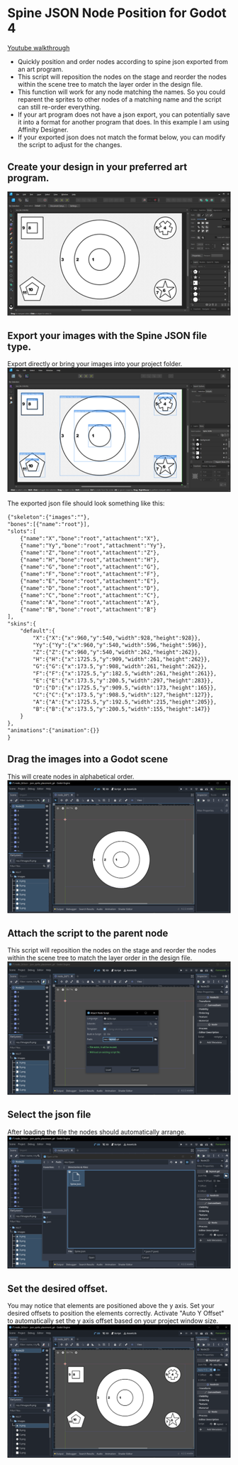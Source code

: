 # Spine JSON Node Position for Godot 4
[Youtube walkthrough](https://www.youtube.com/watch?v=CjDQfyXRoeI)

- Quickly position and order nodes according to spine json exported from an art program. 
- This script will reposition the nodes on the stage and reorder the nodes within the scene tree to match the layer order in the design file. 
- This function will work for any node matching the names. So you could reparent the sprites to other nodes of a matching name and the script can still re-order everything. 
- If your art program does not have a json export, you can potentially save it into a format for another program that does. In this example I am using Affinity Designer. 
- If your exported json does not match the format below, you can modify the script to adjust for the changes.

## Create your design in your preferred art program.
![Affinity Designer Design](/readme-images/affinity_design.PNG)

## Export your images with the Spine JSON file type.
Export directly or bring your images into your project folder.
![Affinity Designer Export](/readme-images/affinity_export.PNG)

The exported json file should look something like this:
```
{"skeleton":{"images":""},
"bones":[{"name":"root"}],
"slots":[
	{"name":"X","bone":"root","attachment":"X"},
	{"name":"Yy","bone":"root","attachment":"Yy"},
	{"name":"Z","bone":"root","attachment":"Z"},
	{"name":"H","bone":"root","attachment":"H"},
	{"name":"G","bone":"root","attachment":"G"},
	{"name":"F","bone":"root","attachment":"F"},
	{"name":"E","bone":"root","attachment":"E"},
	{"name":"D","bone":"root","attachment":"D"},
	{"name":"C","bone":"root","attachment":"C"},
	{"name":"A","bone":"root","attachment":"A"},
	{"name":"B","bone":"root","attachment":"B"}
],
"skins":{
	"default":{
		"X":{"X":{"x":960,"y":540,"width":928,"height":928}},
		"Yy":{"Yy":{"x":960,"y":540,"width":596,"height":596}},
		"Z":{"Z":{"x":960,"y":540,"width":262,"height":262}},
		"H":{"H":{"x":1725.5,"y":909,"width":261,"height":262}},
		"G":{"G":{"x":173.5,"y":908,"width":261,"height":262}},
		"F":{"F":{"x":1725.5,"y":182.5,"width":261,"height":261}},
		"E":{"E":{"x":173.5,"y":200.5,"width":297,"height":283}},
		"D":{"D":{"x":1725.5,"y":909.5,"width":173,"height":165}},
		"C":{"C":{"x":173.5,"y":908.5,"width":127,"height":127}},
		"A":{"A":{"x":1725.5,"y":192.5,"width":215,"height":205}},
		"B":{"B":{"x":173.5,"y":200.5,"width":155,"height":147}}
	}
},
"animations":{"animation":{}}
}
```

## Drag the images into a Godot scene
This will create nodes in alphabetical order. 
![Godot drag and drop](/readme-images/godot_drop.PNG)

## Attach the script to the parent node
This script will reposition the nodes on the stage and reorder the nodes within the scene tree to match the layer order in the design file. 
![Godot add script](/readme-images/godot_script_load.PNG)

## Select the json file
After loading the file the nodes should automatically arrange.
![Godot JSON](/readme-images/godot_load_json.PNG)

## Set the desired offset.
You may notice that elements are positioned above the y axis. Set your desired offsets to position the elements correctly. Activate "Auto Y Offset" to automatically set the y axis offset based on your project window size.
![Godot Offsets](/readme-images/godot_set_offset.PNG)
